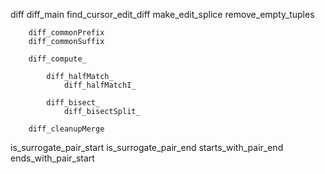 diff
    diff_main
        find_cursor_edit_diff
            make_edit_splice
            remove_empty_tuples

        diff_commonPrefix
        diff_commonSuffix

        diff_compute_

            diff_halfMatch_
                diff_halfMatchI_

            diff_bisect_
                diff_bisectSplit_

        diff_cleanupMerge

is_surrogate_pair_start
is_surrogate_pair_end
starts_with_pair_end
ends_with_pair_start
